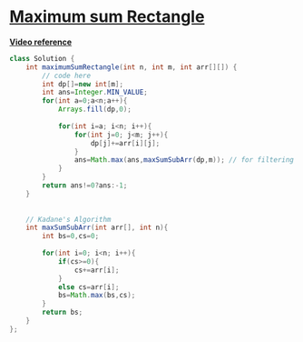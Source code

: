 # [**Maximum sum Rectangle**](https://practice.geeksforgeeks.org/problems/maximum-sum-rectangle2948/1#)
[**Video reference**](https://youtu.be/kKEX4P53MyY)

```java
class Solution {
    int maximumSumRectangle(int n, int m, int arr[][]) {
        // code here
        int dp[]=new int[m];
        int ans=Integer.MIN_VALUE;
        for(int a=0;a<n;a++){
            Arrays.fill(dp,0);
            
            for(int i=a; i<n; i++){
                for(int j=0; j<m; j++){
                    dp[j]+=arr[i][j];
                }
                ans=Math.max(ans,maxSumSubArr(dp,m)); // for filtering column wise
            }
        }
        return ans!=0?ans:-1;
    }
    
    
    // Kadane's Algorithm
    int maxSumSubArr(int arr[], int n){
        int bs=0,cs=0;
        
        for(int i=0; i<n; i++){
            if(cs>=0){
                cs+=arr[i];
            }
            else cs=arr[i];
            bs=Math.max(bs,cs);
        }
        return bs;
    }
};
```


